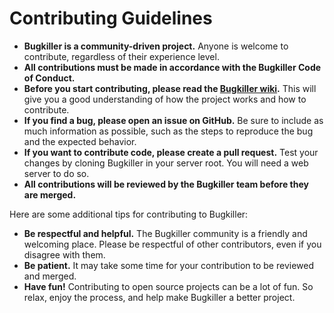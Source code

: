 # Contributing Guidelines

* **Bugkiller is a community-driven project.** Anyone is welcome to contribute, regardless of their experience level.
* **All contributions must be made in accordance with the Bugkiller Code of Conduct.**
* **Before you start contributing, please read the [Bugkiller wiki](https://github.com/TylerMS887/bugkiller/wiki).** This will give you a good understanding of how the project works and how to contribute.
* **If you find a bug, please open an issue on GitHub.** Be sure to include as much information as possible, such as the steps to reproduce the bug and the expected behavior.
* **If you want to contribute code, please create a pull request.** Test your changes by cloning Bugkiller in your server root. You will need a web server to do so.
* **All contributions will be reviewed by the Bugkiller team before they are merged.**

Here are some additional tips for contributing to Bugkiller:

* **Be respectful and helpful.** The Bugkiller community is a friendly and welcoming place. Please be respectful of other contributors, even if you disagree with them.
* **Be patient.** It may take some time for your contribution to be reviewed and merged.
* **Have fun!** Contributing to open source projects can be a lot of fun. So relax, enjoy the process, and help make Bugkiller a better project.
